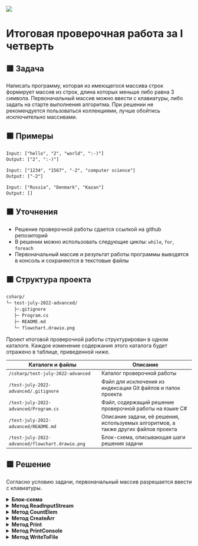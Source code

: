 
![](https://upload.wikimedia.org/wikipedia/ru/4/48/Geekbrains_logo.svg)

# Итоговая проверочная работа за I четверть

## 🟥 Задача

Написать программу, которая из имеющегося массива строк формирует массив из строк, длина которых меньше либо равна 3 символа. Первоначальный массив можно ввести с клавиатуры, либо задать на старте выполнения алгоритма. При решении не рекомендуется пользоваться коллекциями, лучше обойтись исключительно массивами.

## 🟪 Примеры

```
Input: ["hello", "2", "world", ":-)"]
Output: ["2", ":-)"]
```
```
Input: ["1234", "1567", "-2", "computer science"]
Output: ["-2"]
```
```
Input: ["Russia", "Denmark", "Kazan"]
Output: []
```

## 🟧 Уточнения

- Решение проверочной работы сдается ссылкой на github репозиторий
- В решении можно использовать следующие циклы: `while`, `for`, `foreach`
- Первоначальный массив и результат работы программы выводятся в консоль и сохраняются в текстовые файлы

## 🟩 Структура проекта

```txt
csharp/
└─ test-july-2022-advanced/
   ├─.gitignore
   ├─ Program.cs
   ├─ README.md
   └─ flowchart.drawio.png
```

Проект итоговой проверочной работы структурирован в одном каталоге. Каждое изменение содержания этого каталога будет отражено в таблице, приведенной ниже.

Каталоги и файлы                               | Описание
-----------------------------------------------|--------------------------------------------------------------------------------------------
`/csharp/test-july-2022-advanced`              | Каталог проверочной работы
`/test-july-2022-advanced/.gitignore`          | Файл для исключения из индексации Git файлов и папок проекта
`/test-july-2022-advanced/Program.cs`          | Файл, содержащий решение проверочной работы на языке C#
`/test-july-2022-advanced/README.md`           | Описание задачи, её решения, используемых алгоритмов, а также других файлов проекта
`/test-july-2022-advanced/flowchart.drawio.png`| Блок-схема, описывающая шаги решения задачи

## 🟦 Решение

Согласно условию задачи, первоначальный массив разрешается ввести с клавиатуры.

<details>
<summary><b>Блок-схема</b></summary>

![](flowchart.drawio.png "Блок-схема")

</details>

<details>
<summary><b>Метод ReadInputStream</b></summary>

Считывает из консоли вводимые пользователем данные. Содержащийся в нем метод `Console.ReadLine` cчитывает строку символов из стандартного входного потока, после чего строка записывается в строковую переменную `str`. Если пользователь ввел строку символов и переменная `str` не пустая, тогда строка разбивается на подстроки на основе указанных в `char[] splitChars` символов-разделителей (делиметров). Полученный результат метод возвращает при вызове, например, для инициализации массива. Если же переменная `str` пустая, тогда пользователю сообщается, что данные не были введены и предлагается повторить ввод.

</details>

<details>
<summary><b>Метод CountElem</b></summary>

Считает количество элементов массива строк, размер которых меньше либо равен переменной `charLim`, инициализированной на старте программы. Для этого инициализируется вспомогательная переменная `count = 0`, в которую будет сохраняться количество валидных элементов. Для перебора элементов массива `inputArray` используется цикл `while`. На каждой итерации цикла проверяется длина элемента массива. Если длина элемента меньше либо равна переменной `charLim`, тогда инкрементируется переменная `count`, а затем инкрементируется переменная-счетчик цикла. Если же длина элемента больше переменной `charLim`, тогда инкрементируется только переменная-счетчик цикла. При выходе из цикла, результат подсчета валидных элементов хранится в переменной `count`, которую метод возвращает при вызове.

</details>

<details>
<summary><b>Метод CreateArr</b></summary>

Создает новый массив строк. Размер нового массива `outputArray` определяется переменной `count`, которую возвращает метод `CountElem`, передающийся в качестве аргумента в оператор `new`. Сначала инициализируется локальная переменная `index`, которой присваивается значение, возвращаемое методом `CountElem`. Для перебора элементов массива `inputArray` используется цикл `for`. На каждой итерации цикла проверяется длина элемента массива. Если длина элемента меньше либо равна переменной `charLim`, тогда элемент записывается в новый массив `outputArray`, после чего декрементируется переменная `index`, а затем инкрементируется переменная-счетчик цикла. Если же длина элемента больше трех символов, тогда инкрементируется только переменная-счетчик цикла. Декрементация переменной `index` играет важную роль в правильном заполнении нового массива `outputArray`. Эта переменная используется в вычислении текущей позиции элемента массива `outputArray`, которая рассчитывается вычитанием переменной `index` из длины массива `outputArray`. При выходе из цикла, получается заполненный новый массив строк `outputArray`, удовлетворяющий условию задачи и возвращаемый методом при вызове.

</details>

<details>
<summary><b>Метод Print</b></summary>

Формирует строку из элементов массива. Вначале вспомогательная строковая переменная `output` инициализируется в пустую строку. Для перебора массива, в этом методе используется цикл `foreach`, потому что здесь не требуется других операций с элементами массива, кроме их чтения. На каждой итерации цикла, оператор `+=` поэтапно формирует строку в переменной `output`. При выходе из цикла, результат хранится в переменной `output`, которую метод возвращает при вызове, например, для печати в консоль или сохранения в файл.

</details>

<details>
<summary><b>Метод PrintConsole</b></summary>

Выводит результат работы программы в консоль. Для этого инициализируются локальные переменные, которым присваивается значение, возвращаемое методом `Print`. По этой причине здесь отсутствуют вложенные циклы, однако содержатся условные операторы `if…else`, позволяющие выводить в консоль первоначальный массив строк, либо массив валидных элементов, либо сообщение об отсутствии в первоначальном массиве валидных элементов.

</details>

<details>
<summary><b>Метод WriteToFile</b></summary>

Сохраняет результат работы программы в файлы. Для этого инициализируются локальные переменные, которым присваивается значение, возвращаемое методом `Print`. По этой причине здесь отсутствуют вложенные циклы, однако содержатся условные операторы `if…else`, позволяющие сохранять в разные текствые файлы первоначальный массив строк и массив валидных элементов.

</details>